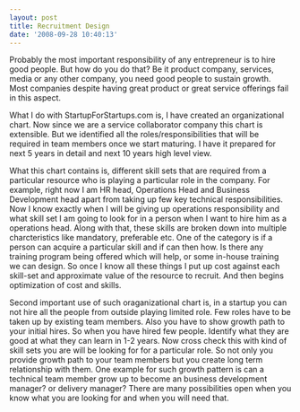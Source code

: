 ```yaml
---
layout: post
title: Recruitment Design
date: '2008-09-28 10:40:13'
---
```


<p>Probably the most important responsibility of any entrepreneur is to hire good people. But how do you do that? Be it product company, services, media or any other company, you need good people to sustain growth. Most companies despite having great product or great service offerings fail in this aspect.</p>

<p>What I do with StartupForStartups.com is, I have created an organizational chart. Now since we are a service collaborator company this chart is extensible. But we identified all the roles/responsibilities that will be required in team members once we start maturing. I have it prepared for next 5 years in detail and next 10 years high level view.</p>

<p>What this chart contains is, different skill sets that are required from a particular resource who is playing a particular role in the company. For example, right now I am HR head, Operations Head and Business Development head apart from taking up few key technical responsibilities. Now I know exactly when I will be giving up operations responsibility and what skill set I am going to look for in a person when I want to hire him as a operations head. Along with that, these skills are broken down into multiple charcteristics like mandatory, preferable etc. One of the category is if a person can acquire a particular skill and if can then how. Is there any training program being offered which will help, or some in-house training we can design. So once I know all these things I put up cost against each skill-set and approximate value of the resource to recruit. And then begins optimization of cost and skills.</p>

<p>Second important use of such oraganizational chart is, in a startup you can not hire all the people from outside playing limited role. Few roles have to be taken up by existing team members. Also you have to show growth path to your initial hires. So when you have hired few people. Identify what they are good at what they can learn in 1-2 years. Now cross check this with kind of skill sets you are will be looking for for a particular role. So not only you provide growth path to your team members but you create long term relationship with them. One example for such growth pattern is can a technical team member grow up to become an business development manager? or delivery manager? There are many possibilities open when you know what you are looking for and when you will need that.</p>